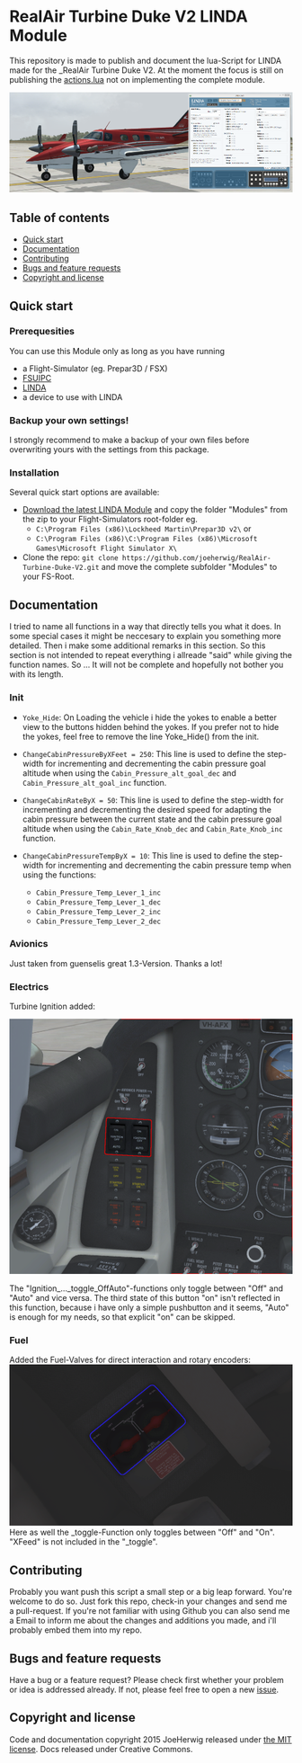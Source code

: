 # RealAir Turbine Duke V2 LINDA Module

This repository is made to publish and document the lua-Script for LINDA made for the _RealAir Turbine Duke V2. 
At the moment the focus is still on publishing the [actions.lua](Modules/linda/aircrafts/RealAir%20Duke%20Turbine%20V2/actions.lua) not on implementing the complete module.

![ScreenShot](/img/Title.png)

## Table of contents
* [Quick start](#quick-start)
* [Documentation](#documentation)
* [Contributing](#contributing)
* [Bugs and feature requests](#bugs-and-feature-requests)
* [Copyright and license](#copyright-and-license)

## Quick start
### Prerequesities
You can use this Module only as long as you have running
* a Flight-Simulator (eg. Prepar3D / FSX) 
* [FSUIPC](http://www.schiratti.com/dowson.html) 
* [LINDA](http://www.fs-linda.com/)
* a device to use with LINDA 

### Backup your own settings!
I strongly recommend to make a backup of your own files before overwriting yours with the settings from this package.

### Installation
Several quick start options are available:
* [Download the latest LINDA Module](https://github.com/joeherwig/RealAir-Turbine-Duke-V2-LUA/archive/master.zip) and copy the folder "Modules" from the zip to your Flight-Simulators root-folder eg. 
  * `C:\Program Files (x86)\Lockheed Martin\Prepar3D v2\` or 
  * `C:\Program Files (x86)\C:\Program Files (x86)\Microsoft Games\Microsoft Flight Simulator X\`
* Clone the repo: `git clone https://github.com/joeherwig/RealAir-Turbine-Duke-V2.git` and move the complete subfolder "Modules" to your FS-Root.

## Documentation
I tried to name all functions in a way that directly tells you what it does.
In some special cases it might be neccesary to explain you something more detailed. Then i make some additional remarks in this section. So this section is not intended to repeat everything i allreade "said" while giving the function names. So ... It will not be complete and hopefully not bother you with its length.

### Init
* `Yoke_Hide`: On Loading the vehicle i hide the yokes to enable a better view to the buttons hidden behind the yokes. If you prefer not to hide the yokes, feel free to remove the line Yoke_Hide() from the init.

* `ChangeCabinPressureByXFeet = 250`: This line is used to define the step-width for incrementing and decrementing the cabin pressure goal altitude when using the `Cabin_Pressure_alt_goal_dec` and `Cabin_Pressure_alt_goal_inc` function.
* `ChangeCabinRateByX = 50`: This line is used to define the step-width for incrementing and decrementing the desired speed for adapting the cabin pressure between the current state and the cabin pressure goal altitude  when using the `Cabin_Rate_Knob_dec` and `Cabin_Rate_Knob_inc` function.
* `ChangeCabinPressureTempByX = 10`: This line is used to define the step-width for incrementing and decrementing the cabin pressure temp when using the functions:
    * `Cabin_Pressure_Temp_Lever_1_inc`
    * `Cabin_Pressure_Temp_Lever_1_dec`
    * `Cabin_Pressure_Temp_Lever_2_inc`
    * `Cabin_Pressure_Temp_Lever_2_dec`

### Avionics
Just taken from guenselis great 1.3-Version. Thanks a lot!

### Electrics
Turbine Ignition added:

![Turbine Ignition](/img/TurbineIgnition.png)

The "Ignition_..._toggle_OffAuto"-functions only toggle between "Off" and "Auto" and vice versa. The third state of this button "on" isn't reflected in this function, because i have only a simple pushbutton and it seems, "Auto" is enough for my needs, so that explicit "on" can be skipped.

### Fuel
Added the Fuel-Valves for direct interaction and rotary encoders:
![Fuel Valves](/img/FuelValves.png)
Here as well the _toggle-Function only toggles between "Off" and "On". "XFeed" is not included in the "_toggle".

## Contributing

Probably you want push this script a small step or a big leap forward. You're welcome to do so. Just fork this repo, check-in your changes and send me a pull-request.
If you're not familiar with using Github you can also send me a Email to inform me about the changes and additions you made, and i'll probably embed them into my repo.

## Bugs and feature requests

Have a bug or a feature request? Please check first whether your problem or idea is addressed already. If not, please feel free to open a new [issue](https://github.com/joeherwig/RealAir-Turbine-Duke-V2-LUA/issues).

## Copyright and license

Code and documentation copyright 2015 JoeHerwig released under [the MIT license](LICENSE). Docs released under Creative Commons.